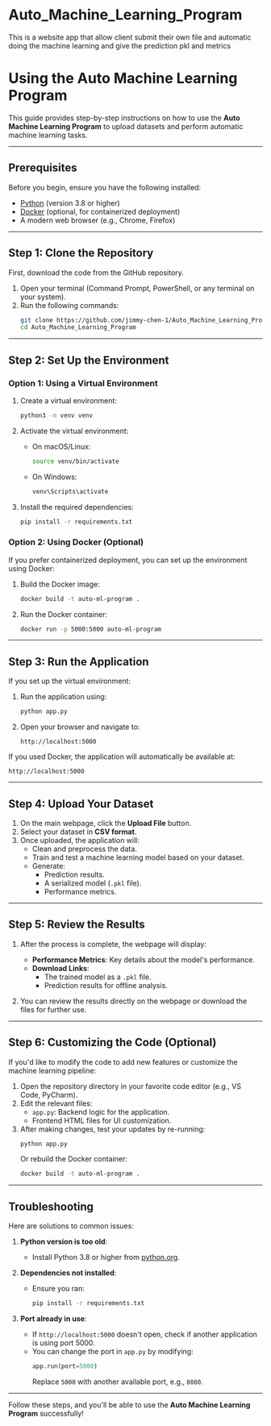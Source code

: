 # Auto_Machine_Learning_Program
This is a website app that allow client submit their own file and automatic doing the machine learning and give the prediction pkl and metrics

# Using the Auto Machine Learning Program

This guide provides step-by-step instructions on how to use the **Auto Machine Learning Program** to upload datasets and perform automatic machine learning tasks.

---

## Prerequisites

Before you begin, ensure you have the following installed:

- [Python](https://www.python.org/) (version 3.8 or higher)
- [Docker](https://www.docker.com/) (optional, for containerized deployment)
- A modern web browser (e.g., Chrome, Firefox)

---

## Step 1: Clone the Repository

First, download the code from the GitHub repository.

1. Open your terminal (Command Prompt, PowerShell, or any terminal on your system).
2. Run the following commands:
   ```bash
   git clone https://github.com/jimmy-chen-1/Auto_Machine_Learning_Program.git
   cd Auto_Machine_Learning_Program
   ```

---

## Step 2: Set Up the Environment

### Option 1: Using a Virtual Environment

1. Create a virtual environment:
   ```bash
   python3 -m venv venv
   ```
2. Activate the virtual environment:
   - On macOS/Linux:
     ```bash
     source venv/bin/activate
     ```
   - On Windows:
     ```bash
     venv\Scripts\activate
     ```

3. Install the required dependencies:
   ```bash
   pip install -r requirements.txt
   ```

### Option 2: Using Docker (Optional)

If you prefer containerized deployment, you can set up the environment using Docker:

1. Build the Docker image:
   ```bash
   docker build -t auto-ml-program .
   ```

2. Run the Docker container:
   ```bash
   docker run -p 5000:5000 auto-ml-program
   ```

---

## Step 3: Run the Application

If you set up the virtual environment:

1. Run the application using:
   ```bash
   python app.py
   ```

2. Open your browser and navigate to:
   ```
   http://localhost:5000
   ```

If you used Docker, the application will automatically be available at:
```
http://localhost:5000
```

---

## Step 4: Upload Your Dataset

1. On the main webpage, click the **Upload File** button.
2. Select your dataset in **CSV format**.
3. Once uploaded, the application will:
   - Clean and preprocess the data.
   - Train and test a machine learning model based on your dataset.
   - Generate:
     - Prediction results.
     - A serialized model (`.pkl` file).
     - Performance metrics.

---

## Step 5: Review the Results

1. After the process is complete, the webpage will display:
   - **Performance Metrics**: Key details about the model's performance.
   - **Download Links**:
     - The trained model as a `.pkl` file.
     - Prediction results for offline analysis.

2. You can review the results directly on the webpage or download the files for further use.

---

## Step 6: Customizing the Code (Optional)

If you'd like to modify the code to add new features or customize the machine learning pipeline:

1. Open the repository directory in your favorite code editor (e.g., VS Code, PyCharm).
2. Edit the relevant files:
   - `app.py`: Backend logic for the application.
   - Frontend HTML files for UI customization.
3. After making changes, test your updates by re-running:
   ```bash
   python app.py
   ```
   Or rebuild the Docker container:
   ```bash
   docker build -t auto-ml-program .
   ```

---

## Troubleshooting

Here are solutions to common issues:

1. **Python version is too old**:
   - Install Python 3.8 or higher from [python.org](https://www.python.org/).

2. **Dependencies not installed**:
   - Ensure you ran:
     ```bash
     pip install -r requirements.txt
     ```

3. **Port already in use**:
   - If `http://localhost:5000` doesn't open, check if another application is using port 5000.
   - You can change the port in `app.py` by modifying:
     ```python
     app.run(port=5000)
     ```
     Replace `5000` with another available port, e.g., `8080`.

---

Follow these steps, and you'll be able to use the **Auto Machine Learning Program** successfully!
